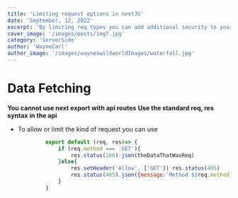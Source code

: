```yaml
---
title: 'Limiting request options in nextJS'
date: 'September, 12, 2022'
excerpt: 'By limiting req types you can add additional security to your app'
cover_image: '/images/posts/img7.jpg'
category: 'ServerSide'
author: 'WayneCarl'
author_image: '/images/wayneswildworldImages/waterfall.jpg'
---
```


# Data Fetching
**You cannot use next export with api routes**
**Use the standard req, res syntax in the api**
- To allow or limit the kind of request you can use 
```javascript
            export default (req, res)=> {
                if (req.method === 'GET'){
                    res.status(200).json(theDataThatWasReq)
                }else{
                    res.setHeader('Allow', ['GET']) res.status(405)
                    res.status(405).json({message:`Method ${req.method} is not allowed, nice try tho`})
                }
            }
```